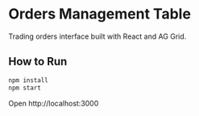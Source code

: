 # Orders Management Table

Trading orders interface built with React and AG Grid.

## How to Run

```bash
npm install
npm start
```

Open http://localhost:3000




